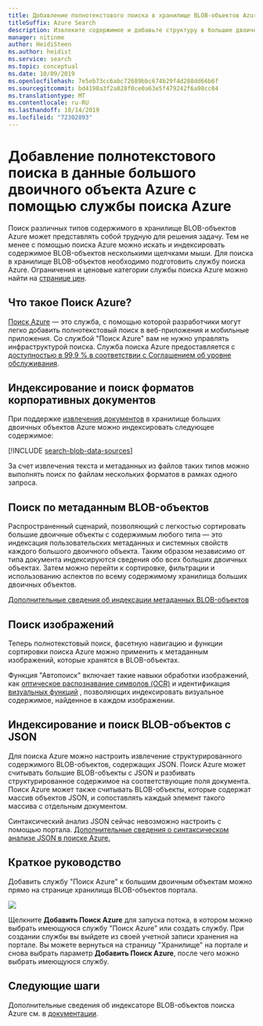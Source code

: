 ```yaml
---
title: Добавление полнотекстового поиска в хранилище BLOB-объектов Azure
titleSuffix: Azure Search
description: Извлеките содержимое и добавьте структуру в большие двоичные объекты Azure при создании индекса полнотекстового поиска в службе поиска Azure.
manager: nitinme
author: HeidiSteen
ms.author: heidist
ms.service: search
ms.topic: conceptual
ms.date: 10/09/2019
ms.openlocfilehash: 7e5eb73cc6abc72689bbc674b29f4d288dd66b6f
ms.sourcegitcommit: bd4198a3f2a028f0ce0a63e5f479242f6a98cc04
ms.translationtype: MT
ms.contentlocale: ru-RU
ms.lasthandoff: 10/14/2019
ms.locfileid: "72302893"
---
```

# <a name="add-full-text-search-to-azure-blob-data-using-azure-search"></a>Добавление полнотекстового поиска в данные большого двоичного объекта Azure с помощью службы поиска Azure

Поиск различных типов содержимого в хранилище BLOB-объектов Azure может представлять собой трудную для решения задачу. Тем не менее с помощью поиска Azure можно искать и индексировать содержимое BLOB-объектов несколькими щелчками мыши. Для поиска в хранилище BLOB-объектов необходимо подготовить службу поиска Azure. Ограничения и ценовые категории службы поиска Azure можно найти на [странице цен](https://aka.ms/azspricing).

## <a name="what-is-azure-search"></a>Что такое Поиск Azure?
[Поиск Azure](https://aka.ms/whatisazsearch) — это служба, с помощью которой разработчики могут легко добавить полнотекстовый поиск в веб-приложения и мобильные приложения. Со службой "Поиск Azure" вам не нужно управлять инфраструктурой поиска. Служба поиска Azure предоставляется с [доступностью в 99,9 % в соответствии с Соглашением об уровне обслуживания](https://aka.ms/azuresearchsla).

## <a name="index-and-search-enterprise-document-formats"></a>Индексирование и поиск форматов корпоративных документов
При поддержке [извлечения документов](https://aka.ms/azsblobindexer) в хранилище больших двоичных объектов Azure можно индексировать следующее содержимое:

[!INCLUDE [search-blob-data-sources](../../includes/search-blob-data-sources.md)]

За счет извлечения текста и метаданных из файлов таких типов можно выполнять поиск по файлам нескольких форматов в рамках одного запроса. 

## <a name="search-through-your-blob-metadata"></a>Поиск по метаданным BLOB-объектов
Распространенный сценарий, позволяющий с легкостью сортировать большие двоичные объекты с содержимым любого типа — это индексация пользовательских метаданных и системных свойств каждого большого двоичного объекта. Таким образом независимо от типа документа индексируются сведения обо всех больших двоичных объектах. Затем можно перейти к сортировке, фильтрации и использованию аспектов по всему содержимому хранилища больших двоичных объектов.

[Дополнительные сведения об индексации метаданных BLOB-объектов](https://aka.ms/azsblobmetadataindexing)

## <a name="image-search"></a>Поиск изображений
Теперь полнотекстовый поиск, фасетную навигацию и функции сортировки поиска Azure можно применить к метаданным изображений, которые хранятся в BLOB-объектах.

Функция "Автопоиск" включает такие навыки обработки изображений, как [оптическое распознавание символов (OCR)](cognitive-search-skill-ocr.md) и идентификация [визуальных функций](cognitive-search-skill-image-analysis.md) , позволяющих индексировать визуальное содержимое, найденное в каждом изображении.

## <a name="index-and-search-through-json-blobs"></a>Индексирование и поиск BLOB-объектов с JSON
Для поиска Azure можно настроить извлечение структурированного содержимого BLOB-объектов, содержащих JSON. Поиск Azure может считывать большие BLOB-объекты с JSON и разбивать структурированное содержимое на соответствующие поля документа. Поиск Azure может также считывать BLOB-объекты, которые содержат массив объектов JSON, и сопоставлять каждый элемент такого массива с отдельным документом.

Синтаксический анализ JSON сейчас невозможно настроить с помощью портала. [Дополнительные сведения о синтаксическом анализе JSON в поиске Azure.](https://aka.ms/azsjsonblobindexing)

## <a name="quickstart"></a>Краткое руководство
Добавить службу "Поиск Azure" к большим двоичным объектам можно прямо на странице хранилища BLOB-объектов портала.

![](./media/search-blob-storage-integration/blob-blade.png)

Щелкните **Добавить Поиск Azure** для запуска потока, в котором можно выбрать имеющуюся службу "Поиск Azure" или создать службу. При создании службы вы выйдете из своей учетной записи хранения на портале. Вы можете вернуться на страницу "Хранилище" на портале и снова выбрать параметр **Добавить Поиск Azure**, после чего можно выбрать имеющуюся службу.

## <a name="next-steps"></a>Следующие шаги
Дополнительные сведения об индексаторе BLOB-объектов поиска Azure см. в [документации](https://aka.ms/azsblobindexer).
